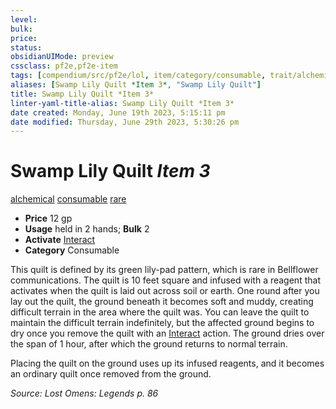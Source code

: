 ```yaml
---
level:
bulk:
price:
status:
obsidianUIMode: preview
cssclass: pf2e,pf2e-item
tags: [compendium/src/pf2e/lol, item/category/consumable, trait/alchemical, trait/consumable, trait/rare]
aliases: [Swamp Lily Quilt *Item 3*, "Swamp Lily Quilt"]
title: Swamp Lily Quilt *Item 3*
linter-yaml-title-alias: Swamp Lily Quilt *Item 3*
date created: Monday, June 19th 2023, 5:15:11 pm
date modified: Thursday, June 29th 2023, 5:30:26 pm
---
```


# Swamp Lily Quilt *Item 3*

[alchemical](rules/traits/alchemical.md) [consumable](rules/traits/consumable.md) [rare](rules/traits/rare.md)  

- **Price** 12 gp
- **Usage** held in 2 hands; **Bulk** 2
- **Activate** [Interact](rules/actions/interact.md)
- **Category** Consumable

This quilt is defined by its green lily-pad pattern, which is rare in Bellflower communications. The quilt is 10 feet square and infused with a reagent that activates when the quilt is laid out across soil or earth. One round after you lay out the quilt, the ground beneath it becomes soft and muddy, creating difficult terrain in the area where the quilt was. You can leave the quilt to maintain the difficult terrain indefinitely, but the affected ground begins to dry once you remove the quilt with an [Interact](rules/actions/interact.md) action. The ground dries over the span of 1 hour, after which the ground returns to normal terrain.

Placing the quilt on the ground uses up its infused reagents, and it becomes an ordinary quilt once removed from the ground.

*Source: Lost Omens: Legends p. 86*
